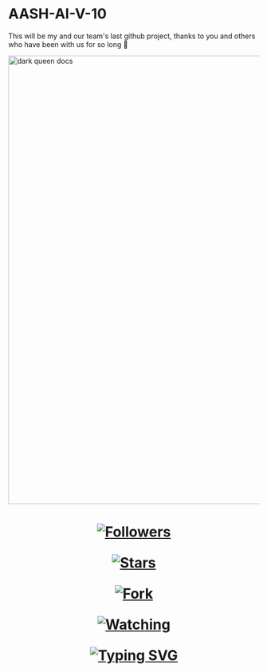 # AASH-AI-V-10
This will be my and our team's last github project, thanks to you and others who have been with us for so long 🔴


<!DOCTYPE html>


<html>


<body>


<p align="center">


<a href="https://chat.whatsapp.com/IpDbNkTpz1l520HHFuS7B7">


<img alt="dark queen docs" height="900" src="https://i.ibb.co/R2TpKs6/Screenshot-20231205-121133.jpg"> </a>


<h1 align="center">





<a href="https://github.com/PRINCE-GDS?tab=followers"><img title="Followers" src="https://img.shields.io/github/followers/PRINCE-GDS?label=Followers&style=social"></a>


<a href="https://github.com/PRINCE-GDS/THE-PRINCE-BOT/stargazers/"><img title="Stars" src="https://img.shields.io/github/stars/PRINCE-GDS/THE-PRINCE-BOT?&style=social"></a>


<a href="https://github.com/PRINCE-GDS/THE-PRINCE-BOT/network/members"><img title="Fork" src="https://img.shields.io/github/forks/PRINCE-GDS/THE-PRINCE-BOT?style=social"></a>


<a href="https://github.com/PRINCE-GDS/THE-PRINCE-BOT/watchers"><img title="Watching" src="https://img.shields.io/github/watchers/PRINCE-GDS/THE-PRINCE-BOT?label=Watching&style=social"></a>


</p>


<a href="https://git.io/typing-svg"><img src="https://readme-typing-svg.demolab.com?font=Fira+Code&pause=1000&width=435&lines=DARK+QUEEN+MULTDIVICE+BOT++🎧" alt="Typing SVG" /></a>


</h1>



<p align="center">




